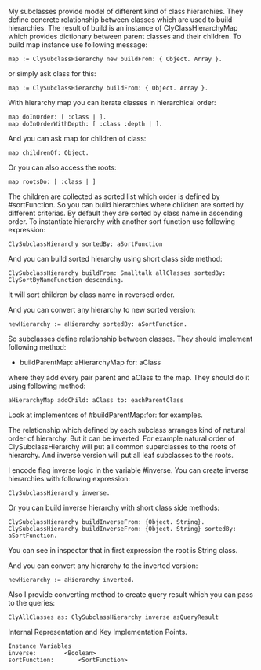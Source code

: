 My subclasses provide model of different kind of class hierarchies.
They define concrete relationship between classes which are used to build hierarchies.
The result of build is an instance of ClyClassHierarchyMap which provides dictionary between parent classes and their children.
To build map instance use following message: 

	map := ClySubclassHierarchy new buildFrom: { Object. Array }.

or simply ask class for this:

	map := ClySubclassHierarchy buildFrom: { Object. Array }.

With hierarchy map you can iterate classes in hierarchical order: 

	map doInOrder: [ :class | ].
	map doInOrderWithDepth: [ :class :depth | ].

And you can ask map for children of class: 

	map childrenOf: Object.
	
Or you can also access the roots: 

	map rootsDo: [ :class | ]

The children are collected as sorted list which order is defined by #sortFunction.
So you can build hierarchies where children are sorted by different criterias. By default they are sorted by class name in ascending order.
To instantiate hierarchy with another sort function use following expression:
	
	ClySubclassHierarchy sortedBy: aSortFunction 
	
And you can build sorted hierarchy using short class side method:

	ClySubclassHierarchy buildFrom: Smalltalk allClasses sortedBy: ClySortByNameFunction descending.

It will sort children by class name in reversed order.

And you can convert any hierarchy to new sorted version: 

	newHierarchy := aHierarchy sortedBy: aSortFunction.

So subclasses define relationship between classes. They should implement following method:

- buildParentMap: aHierarchyMap for: aClass

where they add every pair parent and aClass to the map. They should do it using following method: 

	aHierarchyMap addChild: aClass to: eachParentClass

Look at implementors of #buildParentMap:for: for examples.

The relationship which defined by each subclass arranges kind of natural order of hierarchy. But it can be inverted.
For example natural order of ClySubclassHierarchy will put all common superclasses to the roots of hierarchy.
And inverse version will put all leaf subclasses to the roots.

I encode flag inverse logic in the variable #inverse. You can create inverse hierarchies with following expression: 

	ClySubclassHierarchy inverse.

Or you can build inverse hierarchy with short class side methods: 

	ClySubclassHierarchy buildInverseFrom: {Object. String}.
	ClySubclassHierarchy buildInverseFrom: {Object. String} sortedBy: aSortFunction.

You can see in inspector that in first expression the root is String class.

And you can convert any hierarchy to the inverted version: 

	newHierarchy := aHierarchy inverted.

Also I provide converting method to create query result which you can pass to the queries: 

	ClyAllClasses as: ClySubclassHierarchy inverse asQueryResult 

Internal Representation and Key Implementation Points.

    Instance Variables
	inverse:		<Boolean>
	sortFunction:		<SortFunction>